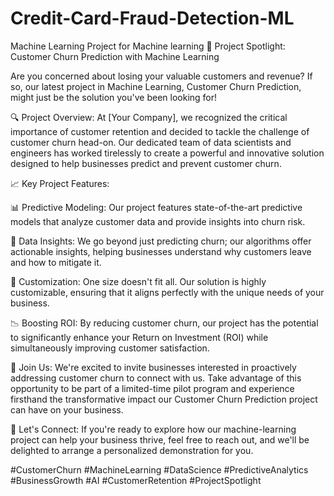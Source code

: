 # Credit-Card-Fraud-Detection-ML
Machine Learning Project for Machine learning
🚀 Project Spotlight: Customer Churn Prediction with Machine Learning

Are you concerned about losing your valuable customers and revenue? If so, our latest project in Machine Learning, Customer Churn Prediction, might just be the solution you've been looking for!

🔍 Project Overview:
At [Your Company], we recognized the critical importance of customer retention and decided to tackle the challenge of customer churn head-on. Our dedicated team of data scientists and engineers has worked tirelessly to create a powerful and innovative solution designed to help businesses predict and prevent customer churn.

📈 Key Project Features:

📊 Predictive Modeling: Our project features state-of-the-art predictive models that analyze customer data and provide insights into churn risk.

🔎 Data Insights: We go beyond just predicting churn; our algorithms offer actionable insights, helping businesses understand why customers leave and how to mitigate it.

🧬 Customization: One size doesn't fit all. Our solution is highly customizable, ensuring that it aligns perfectly with the unique needs of your business.

📉 Boosting ROI: By reducing customer churn, our project has the potential to significantly enhance your Return on Investment (ROI) while simultaneously improving customer satisfaction.

📣 Join Us:
We're excited to invite businesses interested in proactively addressing customer churn to connect with us. Take advantage of this opportunity to be part of a limited-time pilot program and experience firsthand the transformative impact our Customer Churn Prediction project can have on your business.

🤝 Let's Connect:
If you're ready to explore how our machine-learning project can help your business thrive, feel free to reach out, and we'll be delighted to arrange a personalized demonstration for you.

#CustomerChurn #MachineLearning #DataScience #PredictiveAnalytics #BusinessGrowth #AI #CustomerRetention #ProjectSpotlight
